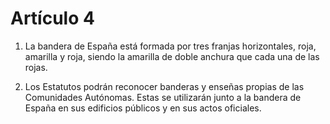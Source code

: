 # Artículo 4

1. La bandera de España está formada por tres franjas horizontales, roja, amarilla y roja, siendo la amarilla de doble anchura que cada una de las rojas.

2. Los Estatutos podrán reconocer banderas y enseñas propias de las Comunidades Autónomas. Estas se utilizarán junto a la bandera de España en sus edificios públicos y en sus actos oficiales.
